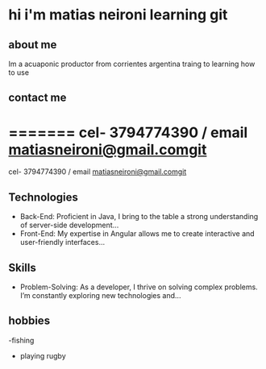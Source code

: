 # hi i'm matias neironi learning git 
## about me 
Im a acuaponic productor from corrientes argentina traing to learning how to use 
## contact me 
=======
cel- 3794774390 / email matiasneironi@gmail.comgit 
=======
cel- 3794774390 / email matiasneironi@gmail.comgit 
## Technologies
- Back-End: Proficient in Java, I bring to the table a strong understanding of server-side development...
- Front-End: My expertise in Angular allows me to create interactive and user-friendly interfaces...
## Skills
- Problem-Solving: As a developer, I thrive on solving complex problems. I’m constantly exploring new technologies and...
## hobbies 
-fishing
- playing rugby

